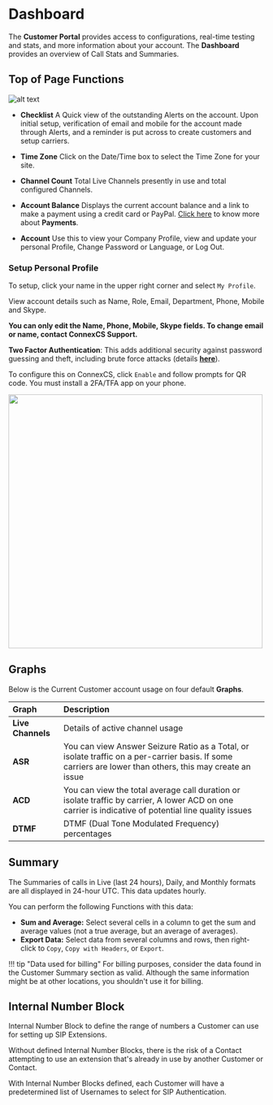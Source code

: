 # Dashboard

The **Customer Portal** provides access to configurations, real-time testing and stats, and more information about your account. The **Dashboard** provides an overview of Call Stats and Summaries.

## Top of Page Functions

![alt text][cp-dash]

+ **Checklist** A Quick view of the outstanding Alerts on the account. Upon initial setup, verification of email and mobile for the account made through Alerts, and a reminder is put across to create customers and setup carriers.

+ **Time Zone** Click on the Date/Time box to select the Time Zone for your site.

+ **Channel Count** Total Live Channels presently in use and total configured Channels.

+ **Account Balance** Displays the current account balance and a link to make a payment using a credit card or PayPal. [Click here](https://docs.connexcs.com/customer-portal/cp-payment/) to know more about **Payments**.

+ **Account** Use this to view your Company Profile, view and update your personal Profile, Change Password or Language, or Log Out.

### Setup Personal Profile

To setup, click your name in the upper right corner and select `My Profile`.

View account details such as Name, Role, Email, Department, Phone, Mobile and Skype.

**You can only edit the Name, Phone, Mobile, Skype fields. To change email or name, contact ConnexCS Support.**

**Two Factor Authentication**: This adds additional security against password guessing and theft, including brute force attacks (details [**here**](https://www.ncsc.gov.uk/guidance/multi-factor-authentication-online-services)).

To configure this on ConnexCS, click `Enable` and follow prompts for QR code. You must install a 2FA/TFA app on your phone.

<img src= "/customer-portal/img/profile.png" width= "500">

## Graphs

Below is the Current Customer account usage on four default **Graphs**.

|Graph|Description |
|:----|:-----------|
|**Live Channels**|Details of active channel usage|
|**ASR**|You can view Answer Seizure Ratio as a Total, or isolate traffic on a per-carrier basis. If some carriers are lower than others, this may create an issue|
|**ACD**|You can view the total average call duration or isolate traffic by carrier, A lower ACD on one carrier is indicative of potential line quality issues|
|**DTMF**|DTMF (Dual Tone Modulated Frequency) percentages|

## Summary

The Summaries of calls in Live (last 24 hours), Daily, and Monthly formats are all displayed in 24-hour UTC. This data updates hourly.

You can perform the following Functions with this data:

+ **Sum and Average:** Select several cells in a column to get the sum and average values (not a true average, but an average of averages).
+ **Export Data:** Select data from several columns and rows, then right-click to `Copy`, `Copy with Headers`, or `Export`.

!!! tip "Data used for billing"
     For billing purposes, consider the data found in the Customer Summary section as valid. Although the same information might be at other locations, you shouldn't use it for billing.

[cp-dash]: /customer-portal/img/cp-dash.png "Top of Page"

## Internal Number Block

Internal Number Block to define the range of numbers a Customer can use for setting up SIP Extensions.

Without defined Internal Number Blocks, there is the risk of a Contact attempting to use an extension that's already in use by another Customer or Contact.

With Internal Number Blocks defined, each Customer will have a predetermined list of Usernames to select for SIP Authentication.
